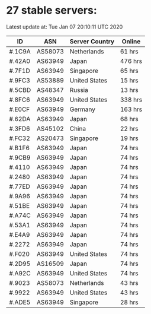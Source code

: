 # 27 stable servers:

Latest update at: Tue Jan 07 20:10:11 UTC 2020

| ID | ASN | Server Country | Online |
| -- | --- | -------------- | ------ |
| #.1C9A | AS58073 | Netherlands | 61 hrs |
| #.42A0 | AS63949 | Japan | 476 hrs |
| #.7F1D | AS63949 | Singapore | 65 hrs |
| #.9FC3 | AS53889 | United States | 15 hrs |
| #.5CBD | AS48347 | Russia | 13 hrs |
| #.8FC6 | AS63949 | United States | 338 hrs |
| #.E0CF | AS63949 | Germany | 163 hrs |
| #.62DA | AS63949 | Japan | 68 hrs |
| #.3FD6 | AS45102 | China | 22 hrs |
| #.FC32 | AS20473 | Singapore | 19 hrs |
| #.B1F6 | AS63949 | Japan | 74 hrs |
| #.9CB9 | AS63949 | Japan | 74 hrs |
| #.4110 | AS63949 | Japan | 74 hrs |
| #.2480 | AS63949 | Japan | 74 hrs |
| #.77ED | AS63949 | Japan | 74 hrs |
| #.9A96 | AS63949 | Japan | 74 hrs |
| #.51BE | AS63949 | Japan | 74 hrs |
| #.A74C | AS63949 | Japan | 74 hrs |
| #.53A1 | AS63949 | Japan | 74 hrs |
| #.E4A9 | AS63949 | Japan | 74 hrs |
| #.2272 | AS63949 | Japan | 74 hrs |
| #.F020 | AS63949 | United States | 74 hrs |
| #.2D95 | AS16509 | Japan | 74 hrs |
| #.A92C | AS63949 | United States | 74 hrs |
| #.9023 | AS58073 | Netherlands | 43 hrs |
| #.9922 | AS63949 | United States | 43 hrs |
| #.ADE5 | AS63949 | Singapore | 28 hrs |


